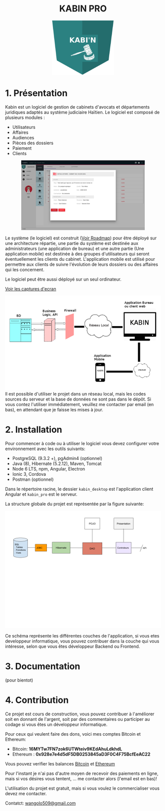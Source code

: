 
<h1 align="center">KABIN PRO</h1>

<p align="center"> 
  <img src="/kabin_desktop/src/assets/logo.png" width="200">
</p>

#
# 1. Présentation

Kabin est un logiciel de gestion de cabinets d&#39;avocats et départements juridiques adaptés au système judiciaire Haïtien. Le logiciel est composé de plusieurs modules :

- Utilisateurs
- Affaires
- Audiences
- Pièces des dossiers
- Paiement
- Clients


<p align="center"> 
  <img src="/screenshot/kabin-54-29.png" width="400">
</p>

Le système (le logiciel) est construit ([Voir Roadmap](https://github.com/wangol509/Kabin/tree/master/roadmap.txt)) pour être déployé sur une architecture répartie, une partie du système est destinée aux administrateurs (une application de bureau) et une autre partie (Une application mobile) est destinée à des groupes d&#39;utilisateurs qui seront éventuellement les clients du cabinet. L&#39;application mobile est utilisé pour permettre aux clients de suivre l&#39;évolution de leurs dossiers ou des affaires qui les concernent.

Le logiciel peut être aussi déployé sur un seul ordinateur.

[Voir les captures d'ecran](https://github.com/wangol509/Kabin/tree/master/screenshot)

![Deploiment](/images/deploy.png?raw=true)
Il est possible d&#39;utiliser le projet dans un réseau local, mais les codes sources du serveur et la base de données ne sont pas dans le dépôt. Si vous contez l&#39;utiliser immédiatement, veuillez me contacter par email (en bas), en attendant que je faisse les mises à jour.

# 2. Installation

Pour commencer à code ou à utiliser le logiciel vous devez configurer votre environnement avec les outils suivants:

- PostgreSQL (9.3.2 +), pgAdmin4 (optionnel)
- Java (8), Hibernate (5.2.12), Maven, Tomcat
- Node 6 LTS, npm, Angular, Electron
- Ionic 3, Cordova
- Postman (optionnel)

Dans le répertoire racine, le dessier ```kabin_desktop``` est l&#39;application client Angular et ```kabin_pro``` est le serveur.

La structure globale du projet est représentée par la figure suivante:


![Presentation](/images/presentation.png?raw=true)

Ce schéma représente les différentes couches de l'application, si vous etes developpeur informatique, vous pouvez contribuer dans la couche qui vous intéresse, selon que vous êtes développeur Backend ou Frontend.

#
# 3. Documentation

(pour bientot)

#
# 4. Contribution

Ce projet est cours de construction, vous pouvez contribuer à l&#39;améliorer soit en donnant de l&#39;argent, soit par des commentaires ou participer au codage si vous êtes un développeur informatique.

Pour ceux qui veulent faire des dons, voici mes comptes Bitcoin et Ethereum:

- Bitcoin: **16MYTw7FN7zok6UTWteiv9KEdAhuLdkhdL**
- Ethereum : **0x928e7e4d5dF5DB0253845aD3F0C4F75BcfEeAC22**

Vous pouvez verifier les  balances [Bitcoin](https://www.blockchain.com/btc/address/16MYTw7FN7zok6UTWteiv9KEdAhuLdkhdL) et [Ethereum](https://enjinx.io/eth/address/0x928e7e4d5dF5DB0253845aD3F0C4F75BcfEeAC22/transactions)

Pour l&#39;instant je n&#39;ai pas d&#39;autre moyen de recevoir des paiements en ligne, mais si vos désires vous tentent, … me contacter alors (l'email est en bas)!

L&#39;utilisation du projet est gratuit, mais si vous voulez le commercialiser vous devez me contacter.

Contatct: wangolo509@gmail.com

